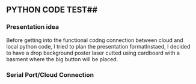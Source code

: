 ## PYTHON CODE TEST##
### Presentation idea
Before getting into the functional codng connection between cloud and local python code, I tried to plan the presentation formatInstaed, I decided to have a drop background poster laser cutted using cardboard with a basment where the big button will be placed. 
### Serial Port/Cloud Connection
